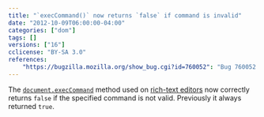 ```yaml
---
title: "`execCommand()` now returns `false` if command is invalid"
date: "2012-10-09T06:00:00-04:00"
categories: ["dom"]
tags: []
versions: ["16"]
cclicense: "BY-SA 3.0"
references:
    "https://bugzilla.mozilla.org/show_bug.cgi?id=760052": "Bug 760052 – execCommand() should return false if the command isn’t enabled"
---
```

The [`document.execCommand`](https://developer.mozilla.org/en-US/docs/Web/API/document/execCommand) method used on [rich-text editors](https://developer.mozilla.org/en-US/docs/Rich-Text_Editing_in_Mozilla) now correctly returns `false` if the specified command is not valid. Previously it always returned `true`.
